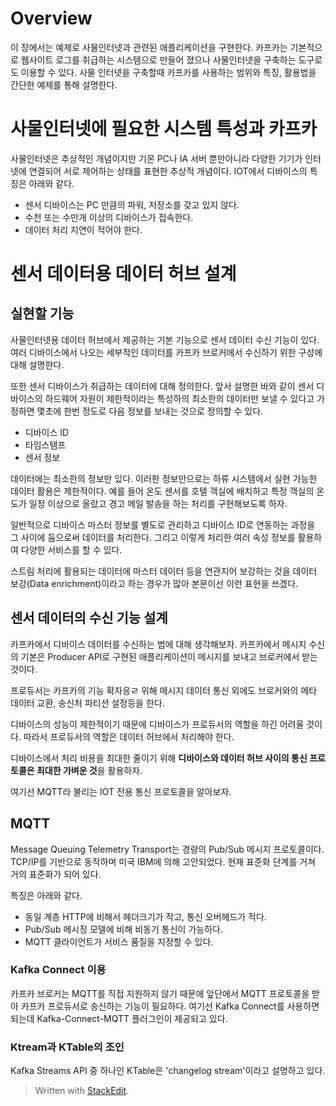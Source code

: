 # Overview

이 장에서는 예제로 사물인터넷과 관련된 애플리케이션을 구현한다. 카프카는 기본적으로 웹사이트 로그를 취급하는 시스템으로 만들어 졌으나 사물인터넷을 구축하는 도구로도 이용할 수 있다. 사물 인터넷을 구축할때 카프카를 사용하는 범위와 특징, 활용법을 간단한 예제를 통해 설명한다.

# 사물인터넷에 필요한 시스템 특성과 카프카

사물인터넷은 추상적인 개념이지만 기몬 PC나 IA 서버 뿐만아니라 다양한 기기가 인터넷에 연결되어 서로 제어하는 상태를 표현한 추상적 개념이다. IOT에서 디바이스의 특징은 아래와 같다.

* 센서 디바이스는 PC 만큼의 파워, 저장소를 갖고 있지 않다.
* 수천 또는 수만개 이상의 디바이스가 접속한다.
* 데이터 처리 지연이 적어야 한다.

# 센서 데이터용 데이터 허브 설계

## 실현할 기능

사물인터넷용 데이터 허브에서 제공하는 기본 기능으로 센서 데이터 수신 기능이 있다. 여러 디바이스에서 나오는 세부적인 데이터를 카프카 브로커에서 수신하기 위한 구성에 대해 설명한다.

또한 센서 디바이스가 취급하는 데이터에 대해 정의한다. 앞서 설명한 바와 같이 센서 디바이스의 하드웨어 자원이 제한적이라는 특성하의 최소한의 데이터만 보낼 수 있다고 가정하면 몇초에 한번 정도로 다음 정보를 보내는 것으로 정의할 수 있다.

* 디바이스 ID
* 타임스탬프
* 센서 정보

데이터에는 최소한의 정보만 있다. 이러한 정보만으로는 하류 시스템에서 실현 가능한 데이터 활용은 제한적이다. 예를 들어 온도 센서를 호텔 객실에 배치하고 특정 객실의 온도가 일정 이상으로 올랐고 경고 메일 발송을 하는 처리를 구현해보도록 하자.

일반적으로 디바이스 마스터 정보를 별도로 관리하고 디바이스 ID로 연동하는 과정을 그 사이에 둠으로써 데이터를 처리한다. 그리고 이렇게 처리한 여러 속성 정보를 활용하여 다양한 서비스를 할 수 있다. 

스트림 처리에 활용되는 데이터에 마스터 데이터 등을 연관지어 보강하는 것을 데이터 보강(Data enrichment)이라고 하는 경우가 많아 본문이선 이런 표현을 쓰겠다.


## 센서 데이터의 수신 기능 설계

카프카에서 디바이스 데이터를 수신하는 법에 대해 생각해보자. 카프카에서 메시지 수신의 기본은 Producer API로 구현된 애플리케이션이 메시지를 보내고 브로커에서 받는것이다. 

프로듀서는 카프카의 기능 확자응ㄹ 위해 메시지 데이터 통신 외에도 브로커와의 메타 데이터 교환, 송신처 파티션 설정등을 한다. 

디바이스의 성능이 제한적이기 때문에 디바이스가 프로듀서의 역할을 하긴 어려울 것이다. 따라서 프로듀서의 역할은 데이터 허브에서 처리해야 한다.

디바이스에서 처리 비용을 최대한 줄이기 위해 **디바이스와 데이터 허브 사이의 통신 프로토콜은 최대한 가벼운 것**을 활용하자. 

여기선 MQTT라 불리는 IOT 전용 통신 프로토콜을 알아보자.

## MQTT

Message Queuing Telemetry Transport는 경량의 Pub/Sub 메시지 프로토콜이다. TCP/IP를 기반으로 동작하며 미국 IBM에 의해 고안되었다. 현재 표준화 단계를 거쳐 거의 표준화가 되어 있다. 

특징은 아래와 같다.

* 동일 계층 HTTP에 비해서 헤더크기가 작고, 통신 오버헤드가 적다.
* Pub/Sub 메시징 모델에 비해 비동기 통신이 가능하다. 
* MQTT 클라이언트가 서비스 품질을 지정할 수 있다.

### Kafka Connect 이용

카프카 브로커는 MQTT를 직접 지원하지 않기 때문에 앞단에서 MQTT 프로토콜을 받아 카프카 프로듀서로 송신하는 기능이 필요하다. 여기선 Kafka Connect를 사용하면 되는데 Kafka-Connect-MQTT 플러그인이 제공되고 있다. 

### Ktream과 KTable의 조인

Kafka Streams API 중 하나인 KTable은 'changelog stream'이라고 설명하고 있다. 






> Written with [StackEdit](https://stackedit.io/).
<!--stackedit_data:
eyJoaXN0b3J5IjpbNDU1NjEyMjY5LDE2NTg3Mzg3NTIsMTg3Mj
UwNDQyLDYwMTc0MTAyLC05MDg3MTg4NjksMTI1MTM0MDIwOCwt
ODk1MDI4NDI2LDEzMDM4MjI3MjcsLTE0MTM3ODg5NjYsLTYwOD
IyNzk3NSw3MzA5OTgxMTZdfQ==
-->